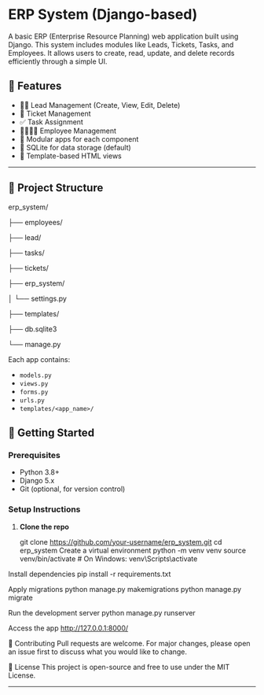 # ERP System (Django-based)

A basic ERP (Enterprise Resource Planning) web application built using Django. This system includes modules like Leads, Tickets, Tasks, and Employees. It allows users to create, read, update, and delete records efficiently through a simple UI.

## 🔧 Features

- 🧑‍💼 Lead Management (Create, View, Edit, Delete)
- 🎫 Ticket Management
- ✅ Task Assignment
- 👨‍👩‍👧‍👦 Employee Management
- 📁 Modular apps for each component
- 🧠 SQLite for data storage (default)
- 📄 Template-based HTML views

---
## 📁 Project Structure

erp_system/

├── employees/

├── lead/

├── tasks/

├── tickets/

├── erp_system/

│ └── settings.py

├── templates/

├── db.sqlite3

└── manage.py


Each app contains:
- `models.py`
- `views.py`
- `forms.py`
- `urls.py`
- `templates/<app_name>/`


## 🚀 Getting Started

### Prerequisites
- Python 3.8+
- Django 5.x
- Git (optional, for version control)

### Setup Instructions

1. **Clone the repo**

   git clone https://github.com/your-username/erp_system.git
   cd erp_system
Create a virtual environment
python -m venv venv
source venv/bin/activate  # On Windows: venv\Scripts\activate

Install dependencies
pip install -r requirements.txt

Apply migrations
python manage.py makemigrations
python manage.py migrate

Run the development server
python manage.py runserver

Access the app
http://127.0.0.1:8000/

🤝 Contributing
Pull requests are welcome. For major changes, please open an issue first to discuss what you would like to change.

📜 License
This project is open-source and free to use under the MIT License.

---
